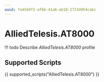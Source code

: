 ```yaml
---
uuid: fa45d4f2-af6b-41a6-ab10-2723d454cabc
---
```



# AlliedTelesis.AT8000


<!-- prettier-ignore -->
!!! todo
    Describe *AlliedTelesis.AT8000* profile

## Supported Scripts

{{ supported_scripts("AlliedTelesis.AT8000") }}
